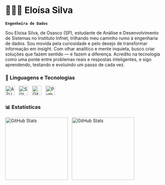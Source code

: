 # 👩🏻‍💻 Eloísa Silva

**`Engenheira de Dados`**

Sou Eloisa Silva, de Osasco (SP), estudante de Análise e Desenvolvimento de Sistemas no Instituto Infnet, trilhando meu caminho rumo à engenharia de dados. Sou movida pela curiosidade e pelo desejo de transformar informação em insight. Com olhar analítico e mente inquieta, busco criar soluções que fazem sentido — e fazem a diferença. Acredito na tecnologia como uma ponte entre problemas reais e respostas inteligentes, e sigo aprendendo, testando e evoluindo um passo de cada vez.

### 🤖 Linguagens e Tecnologias


<img 
    align="left" 
    alt="AZURE"
    title="AZURE" 
    width="30px" 
    style="padding-right: 10px;" 
    img src="https://cdn.jsdelivr.net/gh/devicons/devicon@latest/icons/azure/azure-original-wordmark.svg" 
/>

<img 
    align="left" 
    alt="SQL" 
    title="SQL"
    width="30px" 
    style="padding-right: 10px;" 
    src="https://cdn.jsdelivr.net/gh/devicons/devicon@latest/icons/azuresqldatabase/azuresqldatabase-original.svg" 
/>
<img 
    align="left" 
    alt="Git" 
    title="Git"
    width="30px" 
    style="padding-right: 10px;" 
    src="https://cdn.jsdelivr.net/gh/devicons/devicon@latest/icons/git/git-original.svg" 
/>
<img 
    align="left" 
    alt="Python" 
    title="Python"
    width="30px" 
    style="padding-right: 10px;" 
    src="https://cdn.jsdelivr.net/gh/devicons/devicon@latest/icons/python/python-original.svg" 
/>

<br/>
<br/>

### 📊 Estatísticas

<p>
  <img 
    align="left" 
    alt="GitHub Stats" 
    height="200" 
    style="padding-right: 10px;" 
    src="https://github-readme-stats.vercel.app/api?username=Eloisa98s&show_icons=true&theme=tokyonight&include_all_commits=true&locale=pt-br" 
  />

<img 
      align="left" 
      alt="GitHub Stats" 
      height="200" 
      src="https://github-readme-stats.vercel.app/api/top-langs/?username=Eloisa98s&theme=tokyonight&layout=compact&custom_title=Tecnologias&langs_count=9" 
  />

</p>
